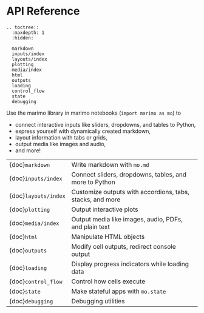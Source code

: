 # API Reference

```{eval-rst}
.. toctree::
  :maxdepth: 1
  :hidden:

  markdown
  inputs/index
  layouts/index
  plotting
  media/index
  html
  outputs
  loading
  control_flow
  state
  debugging
```

Use the marimo library in marimo notebooks (`import marimo as mo`) to

- connect interactive inputs like sliders, dropdowns, and tables to Python,
- express yourself with dynamically created markdown,
- layout information with tabs or grids,
- output media like images and audio,
- and more!

|                      |                                                           |
| :------------------- | :-------------------------------------------------------- |
| {doc}`markdown`      | Write markdown with `mo.md`                               |
| {doc}`inputs/index`  | Connect sliders, dropdowns, tables, and more to Python    |
| {doc}`layouts/index` | Customize outputs with accordions, tabs, stacks, and more |
| {doc}`plotting`      | Output interactive plots                                  |
| {doc}`media/index`   | Output media like images, audio, PDFs, and plain text     |
| {doc}`html`          | Manipulate HTML objects                                   |
| {doc}`outputs`       | Modify cell outputs, redirect console output              |
| {doc}`loading`       | Display progress indicators while loading data            |
| {doc}`control_flow`  | Control how cells execute                                 |
| {doc}`state`         | Make stateful apps with `mo.state`                        |
| {doc}`debugging`     | Debugging utilities                                       |
